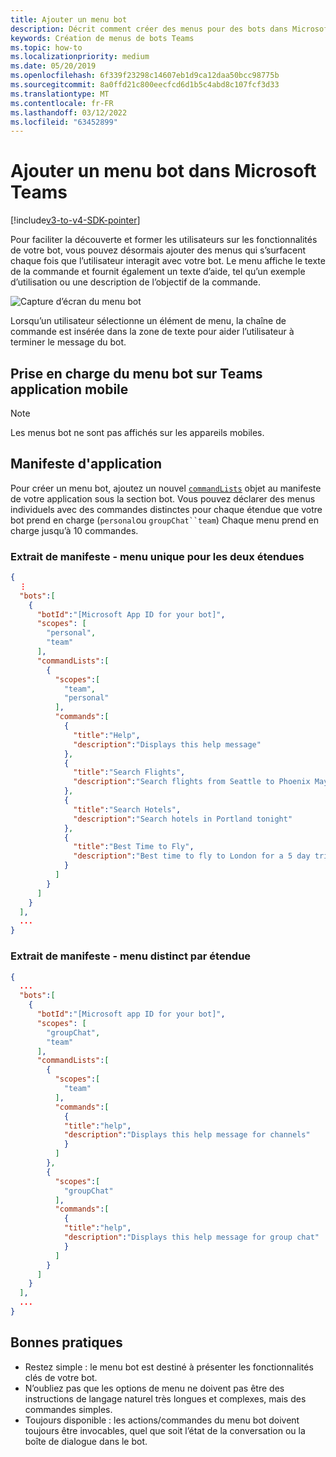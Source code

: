 ```yaml
---
title: Ajouter un menu bot
description: Décrit comment créer des menus pour des bots dans Microsoft Teams
keywords: Création de menus de bots Teams
ms.topic: how-to
ms.localizationpriority: medium
ms.date: 05/20/2019
ms.openlocfilehash: 6f339f23298c14607eb1d9ca12daa50bcc98775b
ms.sourcegitcommit: 8a0ffd21c800eecfcd6d1b5c4abd8c107fcf3d33
ms.translationtype: MT
ms.contentlocale: fr-FR
ms.lasthandoff: 03/12/2022
ms.locfileid: "63452899"
---
```

# <a name="add-a-bot-menu-in-microsoft-teams"></a>Ajouter un menu bot dans Microsoft Teams

[!include[v3-to-v4-SDK-pointer](~/includes/v3-to-v4-pointer-bots.md)]

Pour faciliter la découverte et former les utilisateurs sur les fonctionnalités de votre bot, vous pouvez désormais ajouter des menus qui s’surfacent chaque fois que l’utilisateur interagit avec votre bot. Le menu affiche le texte de la commande et fournit également un texte d’aide, tel qu’un exemple d’utilisation ou une description de l’objectif de la commande.

![Capture d’écran du menu bot](~/assets/images/bots/bot-menus-bot-menu-sample.png)

Lorsqu’un utilisateur sélectionne un élément de menu, la chaîne de commande est insérée dans la zone de texte pour aider l’utilisateur à terminer le message du bot.

## <a name="bot-menu-support-on-teams-mobile-app"></a>Prise en charge du menu bot sur Teams application mobile

> [!NOTE]
> Les menus bot ne sont pas affichés sur les appareils mobiles.

## <a name="app-manifest"></a>Manifeste d'application

Pour créer un menu bot, ajoutez un nouvel [`commandLists`](~/resources/schema/manifest-schema.md#botscommandlists) objet au manifeste de votre application sous la section bot. Vous pouvez déclarer des menus individuels avec des commandes distinctes pour chaque étendue que votre bot prend en charge (`personal`ou `groupChat``team`) Chaque menu prend en charge jusqu’à 10 commandes.

### <a name="manifest-excerpt---single-menu-for-both-scopes"></a>Extrait de manifeste - menu unique pour les deux étendues

```json
{
  ⋮
  "bots":[
    {
      "botId":"[Microsoft App ID for your bot]",
      "scopes": [
        "personal",
        "team"
      ],
      "commandLists":[
        {
          "scopes":[
            "team",
            "personal"
          ],
          "commands":[
            {
              "title":"Help",
              "description":"Displays this help message"
            },
            {
              "title":"Search Flights",
              "description":"Search flights from Seattle to Phoenix May 2-5 departing after 3pm"
            },
            {
              "title":"Search Hotels",
              "description":"Search hotels in Portland tonight"
            },
            {
              "title":"Best Time to Fly",
              "description":"Best time to fly to London for a 5 day trip this summer"
            }
          ]
        }
      ]
    }
  ],
  ...
}
```

### <a name="manifest-excerpt---separate-menu-per-scope"></a>Extrait de manifeste - menu distinct par étendue

```json
{
  ...
  "bots":[
    {
      "botId":"[Microsoft app ID for your bot]",
      "scopes": [
        "groupChat",
        "team"
      ],
      "commandLists":[
        {
          "scopes":[
            "team"
          ],
          "commands":[
            {
            "title":"help",
            "description":"Displays this help message for channels"
            }
          ]
        },
        {
          "scopes":[
            "groupChat"
          ],
          "commands":[
            {
            "title":"help",
            "description":"Displays this help message for group chat"
            }
          ]
        }
      ]
    }
  ],
  ...
}
```

## <a name="best-practices"></a>Bonnes pratiques

* Restez simple : le menu bot est destiné à présenter les fonctionnalités clés de votre bot.
* N’oubliez pas que les options de menu ne doivent pas être des instructions de langage naturel très longues et complexes, mais des commandes simples.
* Toujours disponible : les actions/commandes du menu bot doivent toujours être invocables, quel que soit l’état de la conversation ou la boîte de dialogue dans le bot.
